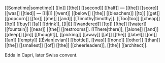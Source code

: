 [[Sometime|sometime]] [[in]] [[the]] [[second]] [[half]] — [[the]] [[score]] [[was]] [[tied]] — [[I|i]] [[went]] [[below]] [[the]] [[bleachers]] [[to]] [[get]] [[popcorn]] [[for]] [[me]] [[and]] [[Timothy|timothy]]. [[Too|too]] [[cheap]] [[to]] [[buy]] [[a]] [[drink]], [[I|i]] [[wandered]] [[to]] [[the]] [[water]] [[fountain]] [[near]] [[the]] [[restrooms]]. [[There|there]], [[alone]] [[and]] [[deep]] [[in]] [[thought]], [[picking]] [[away]] [[at]] [[the]] [[label]] [[on]] [[an]] [[empty]] [[Évian|evian]] [[bottle]], [[was]] [[none]] [[other]] [[than]] [[the]] [[smallest]] [[of]] [[the]] [[cheerleaders]], [[the]] [[architect]].

Edda in Capri, later Swiss convent.

